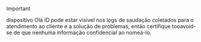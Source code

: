 > [!IMPORTANT]
> dispositivo Olá ID pode estar visível nos logs de saudação coletados para o atendimento ao cliente e a solução de problemas, então certifique tooavoid-se de que nenhuma informação confidencial ao nomeá-lo.
>